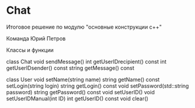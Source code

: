 # Chat
Итоговое решение по модулю "основные конструкции с++"

Команда
Юрий Петров

Классы и функции

class Chat 
void sendMessage()
int getUserIDrecipient() const
int getUserIDsender() const
string getMessage() const

class User
void setName(string name)
string getName() const
setLogin(string login)
string getLogin() const
void setPassword(std::string password)
string getPassword() const
void setUserID()
void setUserIDManual(int ID)
int getUserID() const
void clear()




